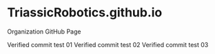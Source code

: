 # TriassicRobotics.github.io
Organization GitHub Page

Verified commit test 01
Verified commit test 02
Verified commit test 03